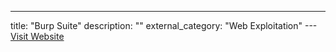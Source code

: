 ---
title: "Burp Suite"
description: ""
external_category: "Web Exploitation"
---[Visit Website](https://portswigger.net/burp/communitydownload)

